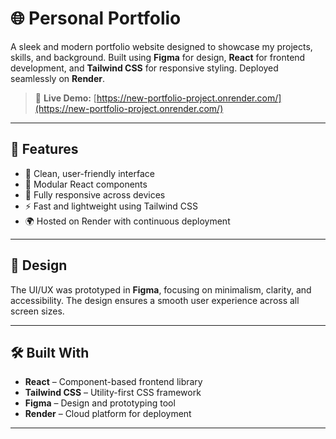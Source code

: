 # 🌐 Personal Portfolio

A sleek and modern portfolio website designed to showcase my projects, skills, and background. Built using **Figma** for design, **React** for frontend development, and **Tailwind CSS** for responsive styling. Deployed seamlessly on **Render**.

> 🔗 **Live Demo:** [https://new-portfolio-project.onrender.com/](https://new-portfolio-project.onrender.com/)

---

## 🚀 Features

- 🎨 Clean, user-friendly interface
- 🧱 Modular React components
- 📱 Fully responsive across devices
- ⚡ Fast and lightweight using Tailwind CSS
- 🌍 Hosted on Render with continuous deployment

---

## 📐 Design

The UI/UX was prototyped in **Figma**, focusing on minimalism, clarity, and accessibility. The design ensures a smooth user experience across all screen sizes.

---

## 🛠️ Built With

- **React** – Component-based frontend library
- **Tailwind CSS** – Utility-first CSS framework
- **Figma** – Design and prototyping tool
- **Render** – Cloud platform for deployment

---


